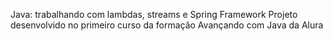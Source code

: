 Java: trabalhando com lambdas, streams e Spring Framework
Projeto desenvolvido no primeiro curso da formação Avançando com Java da Alura
